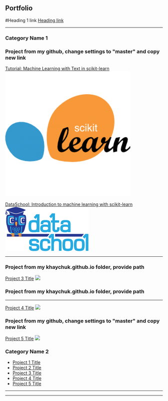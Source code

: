 ## Portfolio

#Heading 1 link [Heading link](https://khaychuk.github.io/Projects/ "My Projects")



<!-- Global Site Tag (gtag.js) - Google Analytics -->
<script async src="https://www.googletagmanager.com/gtag/js?id=UA-139577212-1"></script>
<script>
  window.dataLayer = window.dataLayer || [];
  function gtag(){dataLayer.push(arguments);}
  gtag('js', new Date());

  gtag('config', 'UA-139577212-1');
</script>
---

### Category Name 1 
### Project from my github, change settings to "master" and copy new link

[Tutorial: Machine Learning with Text in scikit-learn](https://khaychuk.github.io/pycon-2016-tutorial-youtube/)
<img src="images/Youtube_tutorial.jpg?raw=true"/>

[DataSchool: Introduction to machine learning with scikit-learn](https://khaychuk.github.io/scikit-learn-videos/)
<img src="images/data_school.jpg?raw=true"/>

---
### Project from my khaychuk.github.io folder, provide path
[Project 3 Title](/pdf/sample_presentation.pdf)
<img src="images/dummy_thumbnail.jpg?raw=true"/>

### Project from my khaychuk.github.io folder, provide path
---
[Project 4 Title](http://example.com/)
<img src="images/dummy_thumbnail.jpg?raw=true"/>

### Project from my github, change settings to "master" and copy new link
[Project 5 Title](/sample_page)
<img src="images/dummy_thumbnail.jpg?raw=true"/>

### Category Name 2

- [Project 1 Title](https://khaychuk.github.io/pycon-2016-tutorial-youtube/)
- [Project 2 Title](http://example.com/)
- [Project 3 Title](http://example.com/)
- [Project 4 Title](http://example.com/)
- [Project 5 Title](http://example.com/)

---




---

